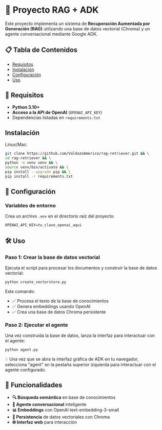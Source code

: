 # 🧠 Proyecto RAG + ADK

Este proyecto implementa un sistema de **Recuperación Aumentada por Generación (RAG)** utilizando una base de datos vectorial (Chroma) y un agente conversacional mediante Google ADK.

## 📋 Tabla de Contenidos

- [Requisitos](#-requisitos)
- [Instalación](#-instalación)
- [Configuración](#-configuración)
- [Uso](#-uso)

## 🚀 Requisitos

- **Python 3.10+**
- **Acceso a la API de OpenAI** (`OPENAI_API_KEY`)
- Dependencias listadas en `requirements.txt`

## Instalación

Linux/Mac:

```bash
git clone https://github.com/ValdazoAmerico/rag-retriever.git && \
cd rag-retriever && \
python -m venv venv && \
source venv/bin/activate && \
pip install --upgrade pip && \
pip install -r requirements.txt
```

## 🔐 Configuración

### Variables de entorno

Crea un archivo `.env` en el directorio raíz del proyecto:

```env
OPENAI_API_KEY=tu_clave_openai_aqui
```

## 🛠️ Uso

### Paso 1: Crear la base de datos vectorial

Ejecuta el script para procesar los documentos y construir la base de datos vectorial:

```bash
python create_vectorstore.py
```

Este comando:
- ✅ Procesa el texto de la base de conocimientos
- ✅ Genera embeddings usando OpenAI
- ✅ Crea una base de datos Chroma persistente

### Paso 2: Ejecutar el agente

Una vez construida la base de datos, lanza la interfaz para interactuar con el agente:

```bash
python agent.py
```

💡 Una vez que se abra la interfaz gráfica de ADK en tu navegador, selecciona "agent" en la pestaña superior izquierda para interactuar con el agente configurado.

## 🔧 Funcionalidades

- **🔍 Búsqueda semántica** en base de conocimientos
- **💬 Agente conversacional** inteligente
- **📊 Embeddings** con OpenAI text-embedding-3-small
- **💾 Persistencia** de datos vectoriales con Chroma
- **🌐 Interfaz web** para interacción